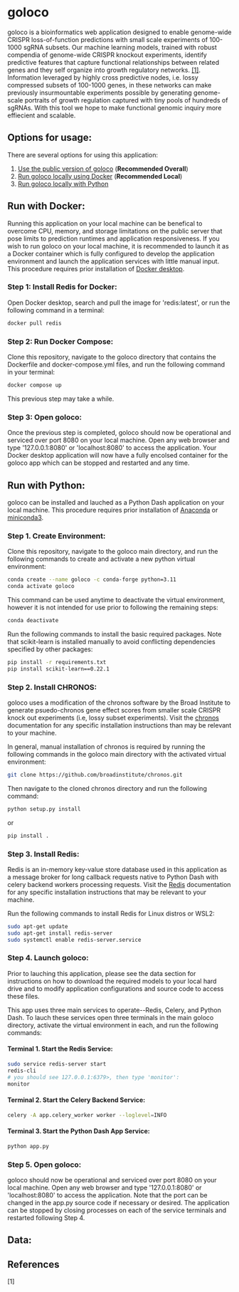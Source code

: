 # goloco

goloco is a bioinformatics web application designed to enable genome-wide CRISPR loss-of-function predictions with small scale experiments of 100-1000 sgRNA subsets. Our machine learning models, trained with robust compendia of genome-wide CRISPR knockout experiments, identify predictive features that capture functional relationships between related genes and they self organize into growth regulatory networks. [[1]](#1). Information leveraged by highly cross predictive nodes, i.e. lossy compressed subsets of 100-1000 genes, in these networks can make previously insurmountable experiments possible by generating genome-scale portraits of growth regulation captured with tiny pools of hundreds of sgRNAs. With this tool we hope to make functional genomic inquiry more effiecient and scalable.

## Options for usage:
There are several options for using this application:
1. [Use the public version of goloco](http://goloco.herokuapp.com/) (**Recommended Overall**)
2. [Run goloco locally using Docker](#run-with-docker) (**Recommended Local**)
3. [Run goloco locally with Python](#run-with-python)

## Run with Docker:
Running this application on your local machine can be benefical to overcome CPU, memory, and storage limitations on the public server that pose limits to prediction runtimes and application responsiveness. If you wish to run goloco on your local machine, it is recommended to launch it as a Docker container which is fully configured to develop the application environment and launch the application services with little manual input. This procedure requires prior installation of [Docker desktop](https://www.docker.com/products/docker-desktop/).

### Step 1: Install Redis for Docker:
Open Docker desktop, search and pull the image for 'redis:latest', or run the following command in a terminal:

```bash
docker pull redis
```

### Step 2: Run Docker Compose:
Clone this repository, navigate to the goloco directory that contains the Dockerfile and docker-compose.yml files, and run the following command in your terminal:

```bash
docker compose up
```

This previous step may take a while.

### Step 3: Open goloco:
Once the previous step is completed, goloco should now be operational and serviced over port 8080 on your local machine. Open any web browser and type '127.0.0.1:8080' or 'localhost:8080' to access the application. Your Docker desktop application will now have a fully encolsed container for the goloco app which can be stopped and restarted and any time.


## Run with Python:
goloco can be installed and lauched as a Python Dash application on your local machine. This procedure requires prior installation of [Anaconda](https://www.anaconda.com/) or [miniconda3](https://docs.conda.io/en/latest/miniconda.html).

### Step 1. Create Environment:
Clone this repository, navigate to the goloco main directory, and run the following commands to create and activate a new python virtual environment:

```bash
conda create --name goloco -c conda-forge python=3.11
conda activate goloco
```

This command can be used anytime to deactivate the virtual environment, however it is not intended for use prior to following the remaining steps:

```bash
conda deactivate
```

Run the following commands to install the basic required packages. Note that scikit-learn is installed manually to avoid conflicting dependencies specified by other packages:

```bash
pip install -r requirements.txt
pip install scikit-learn==0.22.1
```

### Step 2. Install CHRONOS:
goloco uses a modification of the chronos software by the Broad Institute to generate psuedo-chronos gene effect scores from smaller scale CRISPR knock out experiments (i.e, lossy subset experiments). Visit the [chronos](https://github.com/broadinstitute/chronos) documentation for any specific installation instructions than may be relevant to your machine.

In general, manual installation of chronos is required by running the following commands in the goloco main directory with the activated virtual environment:

```bash
git clone https://github.com/broadinstitute/chronos.git
```

Then navigate to the cloned chronos directory and run the following command:

```bash
python setup.py install
```
or
```bash
pip install .
```

### Step 3. Install Redis:
Redis is an in-memory key-value store database used in this application as a message broker for long callback requests native to Python Dash with celery backend workers processing requests. Visit the [Redis](https://redis.io/docs/getting-started/installation/) documentation for any specific installation instructions that may be relevant to your machine.

Run the following commands to install Redis for Linux distros or WSL2:

```bash
sudo apt-get update
sudo apt-get install redis-server
sudo systemctl enable redis-server.service
```

### Step 4. Launch goloco:
Prior to lauching this application, please see the data section for instructions on how to download the required models to your local hard drive and to modify application configurations and source code to access these files.

This app uses three main services to operate--Redis, Celery, and Python Dash. To lauch these services open three terminals in the main goloco directory, activate the virtual environment in each, and run the following commands: 

#### Terminal 1. Start the Redis Service:
```bash
sudo service redis-server start
redis-cli
# you should see 127.0.0.1:6379>, then type 'monitor':
monitor
```

#### Terminal 2. Start the Celery Backend Service:
```bash
celery -A app.celery_worker worker --loglevel=INFO
```

#### Terminal 3. Start the Python Dash App Service:
```bash
python app.py
```

### Step 5. Open goloco:
goloco should now be operational and serviced over port 8080 on your local machine. Open any web browser and type '127.0.0.1:8080' or 'localhost:8080' to access the application. Note that the port can be changed in the app.py source code if necessary or desired. The application can be stopped by closing processes on each of the service terminals and restarted following Step 4.

## Data:



## References

[1] 
